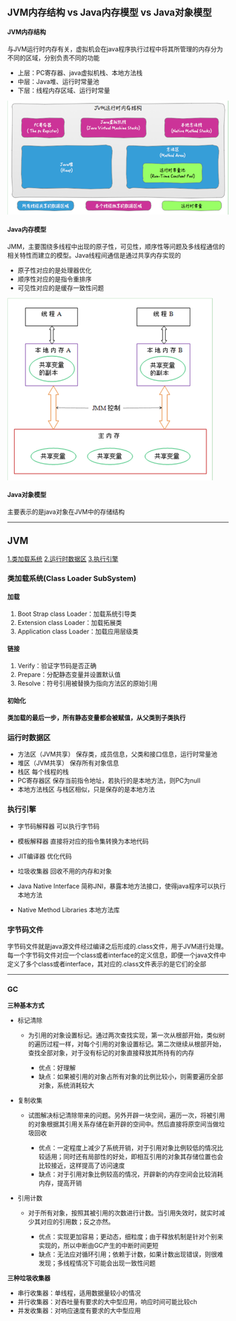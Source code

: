 ## JVM内存结构 vs Java内存模型 vs Java对象模型

#### JVM内存结构

与JVM运行时内存有关，虚拟机会在java程序执行过程中将其所管理的内存分为不同的区域，分别负责不同的功能

*	上层：PC寄存器、java虚拟机栈、本地方法栈
*	中层：Java堆、运行时常量池
*	下层：线程内存区域、运行时常量

![1554085192.png](.\1554085192.png)

#### Java内存模型

JMM，主要围绕多线程中出现的原子性，可见性，顺序性等问题及多线程通信的相关特性而建立的模型。Java线程间通信是通过共享内存实现的

*	原子性对应的是处理器优化
*	顺序性对应的是指令重排序
*	可见性对应的是缓存一致性问题

![1554085095.png](.\1554085095.png)

#### Java对象模型

主要表示的是java对象在JVM中的存储结构

***

## JVM

[1.类加载系统](#1)
[2.运行时数据区](#2)
[3.执行引擎](#3)


<h3 id='1'>类加载系统(Class Loader SubSystem)</h3>

#### 加载

1.	Boot Strap class Loader：加载系统引导类
2.	Extension class Loader：加载拓展类
3.	Application class Loader：加载应用层级类

#### 链接

1.	Verify：验证字节码是否正确
2.	Prepare：分配静态变量并设置默认值
3.	Resolve：符号引用被替换为指向方法区的原始引用

#### 初始化

**类加载的最后一步，所有静态变量都会被赋值，从父类到子类执行**


<h3 id='2'>运行时数据区</h3>

*	方法区（JVM共享）	保存类，成员信息，父类和接口信息，运行时常量池
*	堆区（JVM共享）	保存所有对象信息
*	栈区	每个线程的栈
*	PC寄存器区	保存当前指令地址，若执行的是本地方法，则PC为null
*	本地方法栈区	与栈区相似，只是保存的是本地方法

<h3 id='3'>执行引擎</h3>

*	字节码解释器	可以执行字节码

*	模板解释器	直接将对应的指令集转换为本地代码

*	JIT编译器	优化代码

*	垃圾收集器	回收不用的内存和对象

*	Java Native Interface	简称JNI，暴露本地方法接口，使得java程序可以执行本地方法

*	Native Method Libraries	本地方法库

### 字节码文件

字节码文件就是java源文件经过编译之后形成的.class文件，用于JVM进行处理。每一个字节码文件对应一个class或者interface的定义信息，即便一个java文件中定义了多个class或者interface，其对应的.class文件表示的是它们的全部

***

### GC

**三种基本方式**

*	标记清除

	*	为引用的对象设置标记。通过两次查找实现，第一次从根部开始，类似树的遍历过程一样，对每个引用的对象设置标记。第二次继续从根部开始，查找全部对象，对于没有标记的对象直接释放其所持有的内存
	
    	+	优点：好理解
        +	缺点：如果被引用的对象占所有对象的比例比较小，则需要遍历全部对象，系统消耗较大

*	复制收集

	*	试图解决标记清除带来的问题。另外开辟一块空间，遍历一次，将被引用的对象根据其引用关系存储在新开辟的空间中。然后直接将原空间当做垃圾回收
	
    	+	优点：一定程度上减少了系统开销，对于引用对象比例较低的情况比较适用；同时还有局部性的好处，即相互引用的对象其存储位置也会比较接近，这样提高了访问速度
        +	缺点：对于引用对象比例较高的情况，开辟新的内存空间会比较消耗内存，提高开销

*	引用计数

	*	对于所有对象，按照其被引用的次数进行计数。当引用失效时，就实时减少其对应的引用数；反之亦然。

		+	优点：实现更加容易；更动态，细粒度；由于释放机制是针对个别来实现的，所以中断由GC产生的中断时间更短
        +	缺点：无法应对循环引用；依赖于计数，如果计数出现错误，则很难发现；多线程情况下可能会出现一致性问题

**三种垃圾收集器**

*	串行收集器：单线程，适用数据量较小的情况
*	并行收集器：对吞吐量有要求的大中型应用，响应时间可能比较ch
*	并发收集器：对响应速度有要求的大中型应用